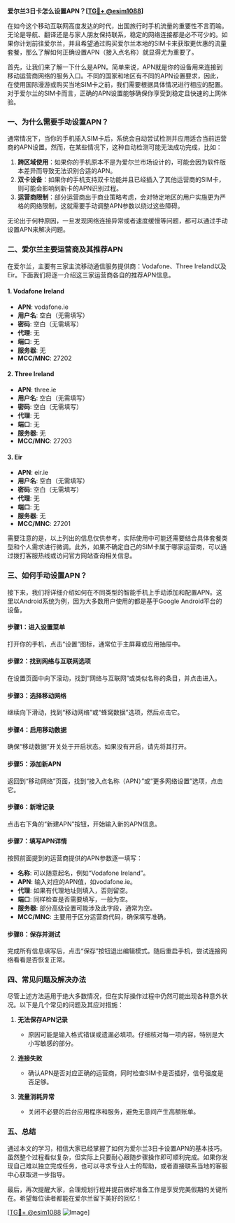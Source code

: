 **爱尔兰3日卡怎么设置APN？[[TG💪+ @esim1088](https://t.me/s/esim1088)]**

在如今这个移动互联网高度发达的时代，出国旅行时手机流量的重要性不言而喻。无论是导航、翻译还是与家人朋友保持联系，稳定的网络连接都是必不可少的。如果你计划前往爱尔兰，并且希望通过购买爱尔兰本地的SIM卡来获取更优惠的流量套餐，那么了解如何正确设置APN（接入点名称）就显得尤为重要了。

首先，让我们来了解一下什么是APN。简单来说，APN就是你的设备用来连接到移动运营商网络的服务入口。不同的国家和地区有不同的APN设置要求，因此，在使用国际漫游或购买当地SIM卡之前，我们需要根据具体情况进行相应的配置。对于爱尔兰的SIM卡而言，正确的APN设置能够确保你享受到稳定且快速的上网体验。

### 一、为什么需要手动设置APN？

通常情况下，当你的手机插入SIM卡后，系统会自动尝试检测并应用适合当前运营商的APN设置。然而，在某些情况下，这种自动检测可能无法成功完成，比如：

1. **跨区域使用**：如果你的手机原本不是为爱尔兰市场设计的，可能会因为软件版本差异而导致无法识别合适的APN。
2. **双卡设备**：如果你的手机支持双卡功能并且已经插入了其他运营商的SIM卡，则可能会影响到新卡的APN识别过程。
3. **运营商限制**：部分运营商出于商业策略考虑，会对特定地区的用户实施更为严格的网络限制，这就需要手动调整APN参数以绕过这些障碍。

无论出于何种原因，一旦发现网络连接异常或者速度缓慢等问题，都可以通过手动设置APN来解决问题。

### 二、爱尔兰主要运营商及其推荐APN

在爱尔兰，主要有三家主流移动通信服务提供商：Vodafone、Three Ireland以及Eir。下面我们将逐一介绍这三家运营商各自的推荐APN信息。

#### 1. Vodafone Ireland
- **APN**: vodafone.ie
- **用户名**: 空白（无需填写）
- **密码**: 空白（无需填写）
- **代理**: 无
- **端口**: 无
- **服务器**: 无
- **MCC/MNC**: 27202

#### 2. Three Ireland
- **APN**: three.ie
- **用户名**: 空白（无需填写）
- **密码**: 空白（无需填写）
- **代理**: 无
- **端口**: 无
- **服务器**: 无
- **MCC/MNC**: 27203

#### 3. Eir
- **APN**: eir.ie
- **用户名**: 空白（无需填写）
- **密码**: 空白（无需填写）
- **代理**: 无
- **端口**: 无
- **服务器**: 无
- **MCC/MNC**: 27201

需要注意的是，以上列出的信息仅供参考，实际使用中可能还需要结合具体套餐类型和个人需求进行微调。此外，如果不确定自己的SIM卡属于哪家运营商，可以通过拨打客服热线或访问官方网站查询相关信息。

### 三、如何手动设置APN？

接下来，我们将详细介绍如何在不同类型的智能手机上手动添加和配置APN。这里以Android系统为例，因为大多数用户使用的都是基于Google Android平台的设备。

#### 步骤1：进入设置菜单
打开你的手机，点击“设置”图标，通常位于主屏幕或应用抽屉中。

#### 步骤2：找到网络与互联网选项
在设置页面中向下滚动，找到“网络与互联网”或类似名称的条目，并点击进入。

#### 步骤3：选择移动网络
继续向下滑动，找到“移动网络”或“蜂窝数据”选项，然后点击它。

#### 步骤4：启用移动数据
确保“移动数据”开关处于开启状态。如果没有开启，请先将其打开。

#### 步骤5：添加新APN
返回到“移动网络”页面，找到“接入点名称（APN）”或“更多网络设置”选项，点击它。

#### 步骤6：新增记录
点击右下角的“新建APN”按钮，开始输入新的APN信息。

#### 步骤7：填写APN详情
按照前面提到的运营商提供的APN参数逐一填写：
- **名称**: 可以随意起名，例如“Vodafone Ireland”。
- **APN**: 输入对应的APN值，如vodafone.ie。
- **代理**: 如果有代理地址则填入，否则留空。
- **端口**: 同样检查是否需要填写，一般为空。
- **服务器**: 部分高级设置可能涉及此字段，通常为空。
- **MCC/MNC**: 主要用于区分运营商代码，确保填写准确。

#### 步骤8：保存并测试
完成所有信息填写后，点击“保存”按钮退出编辑模式。随后重启手机，尝试连接网络看看是否恢复正常。

### 四、常见问题及解决办法

尽管上述方法适用于绝大多数情况，但在实际操作过程中仍然可能出现各种意外状况。以下是几个常见的问题及其应对措施：

1. **无法保存APN记录**
   - 原因可能是输入格式错误或遗漏必填项。仔细核对每一项内容，特别是大小写敏感的部分。
   
2. **连接失败**
   - 确认APN是否对应正确的运营商，同时检查SIM卡是否插好，信号强度是否足够。
   
3. **流量消耗异常**
   - 关闭不必要的后台应用程序和服务，避免无意间产生高额账单。

### 五、总结

通过本文的学习，相信大家已经掌握了如何为爱尔兰3日卡设置APN的基本技巧。虽然整个过程看似复杂，但实际上只要耐心跟随步骤操作即可顺利完成。如果你发现自己难以独立完成任务，也可以寻求专业人士的帮助，或者直接联系当地的客服中心获取进一步指导。

最后，再次提醒大家，合理规划行程并提前做好准备工作是享受完美假期的关键所在。希望每位读者都能在爱尔兰留下美好的回忆！

[[TG💪+ @esim1088](https://t.me/s/esim1088) ![Image](https://i.postimg.cc/4NQfJmqS/Snipaste-2025-05-13-00-14-12.png)]